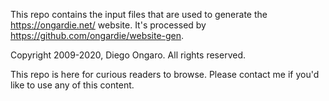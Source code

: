 This repo contains the input files that are used to generate the
<https://ongardie.net/> website. It's processed by
<https://github.com/ongardie/website-gen>.

Copyright 2009-2020, Diego Ongaro.
All rights reserved.

This repo is here for curious readers to browse. Please contact me if you'd
like to use any of this content.
